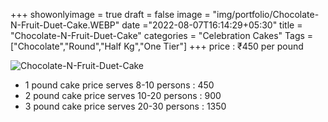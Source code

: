 +++
showonlyimage = true
draft = false
image = "img/portfolio/Chocolate-N-Fruit-Duet-Cake.WEBP"
date ="2022-08-07T16:14:29+05:30"
title = "Chocolate-N-Fruit-Duet-Cake"
categories = "Celebration Cakes"
Tags = ["Chocolate","Round","Half Kg","One Tier"]
+++
price : ₹450 per pound
<!--more-->
![Chocolate-N-Fruit-Duet-Cake](/img/portfolio/Chocolate-N-Fruit-Duet-Cake.WEBP)
* 1 pound cake price serves 8-10 persons : 450
* 2 pound cake price serves 10-20 persons : 900
* 3 pound cake price serves 20-30 persons : 1350
